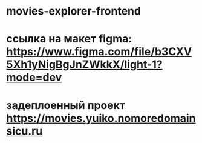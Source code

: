 # movies-explorer-frontend

# ссылка на макет figma: https://www.figma.com/file/b3CXV5Xh1yNigBgJnZWkkX/light-1?mode=dev

# задеплоенный проект https://movies.yuiko.nomoredomainsicu.ru
